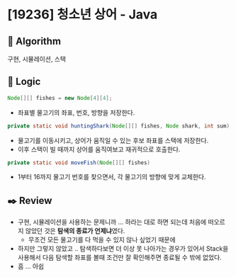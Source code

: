 # [19236] 청소년 상어 - Java

## :pushpin: **Algorithm**

구현, 시뮬레이션, 스택

## :round_pushpin: **Logic**

```java
Node[][] fishes = new Node[4][4];
```

- 좌표별 물고기의 좌표, 번호, 방향을 저장한다.

```java
private static void huntingShark(Node[][] fishes, Node shark, int sum)
```

- 물고기를 이동시키고, 상어가 움직일 수 있는 후보 좌표를 스택에 저장한다.
- 이후 스택이 빌 때까지 상어를 움직여보고 재귀적으로 호출한다.

```java
private static void moveFish(Node[][] fishes)
```

- 1부터 16까지 물고기 번호를 찾으면서, 각 물고기의 방향에 맞게 교체한다.

## :black_nib: **Review**

- 구현, 시뮬레이션을 사용하는 문제니까 ... 하라는 대로 하면 되는데 처음에 떠오르지 않았던 것은 **탐색의 종료가 언제냐**였다.
  - 무조건 모든 물고기를 다 먹을 수 있지 않나 싶었기 때문에
- 하지만 그렇지 않았고 .. 탐색하다보면 더 이상 못 나아가는 경우가 있어서 Stack을 사용해서 다음 탐색할 좌표를 볼때 조건만 잘 확인해주면 종료될 수 밖에 없었다.
- 흠 ... 아쉽